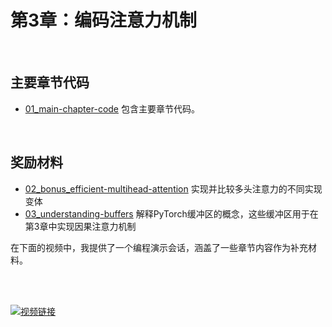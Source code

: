 # 第3章：编码注意力机制

&nbsp;
## 主要章节代码

- [01_main-chapter-code](01_main-chapter-code) 包含主要章节代码。

&nbsp;
## 奖励材料

- [02_bonus_efficient-multihead-attention](02_bonus_efficient-multihead-attention) 实现并比较多头注意力的不同实现变体
- [03_understanding-buffers](03_understanding-buffers) 解释PyTorch缓冲区的概念，这些缓冲区用于在第3章中实现因果注意力机制



在下面的视频中，我提供了一个编程演示会话，涵盖了一些章节内容作为补充材料。

<br>
<br>

[![视频链接](https://img.youtube.com/vi/-Ll8DtpNtvk/0.jpg)](https://www.youtube.com/watch?v=-Ll8DtpNtvk)
